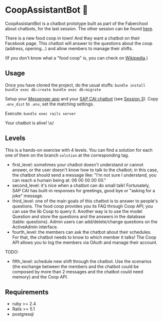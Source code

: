 CoopAssistantBot 🤖
===================

CoopAssistantBot is a chatbot prototype built as part of the Faberchool about chatbots, for the last session. The other session can be found [here](https://github.com/lcrepet/Faberschool-Chatbots).

There is a new food coop in town! And they want a chatbot on their Facebook page. This chatbot will answer to the questions about the coop (address, opening...) and allow members to manage their shifts.

(If you don't know what a "food coop" is, you can check on [Wikipedia](https://en.wikipedia.org/wiki/Food_cooperative).)


Usage
-----
Once you have cloned the project, do the usual stuffs:
``bundle install
bundle exec db:create
bundle exec db:migrate``

Setup your [Messenger
app](https://developers.facebook.com/docs/messenger-platform/getting-started/app-setup)
and your [SAP CAI chatbot](https://cai.tools.sap/) (see [Session
3](https://github.com/lcrepet/Faberschool-Chatbots/tree/master/session_3)).
Copy ``.env_dist`` to ``.env``, set the matching settings.

Execute:
``bundle exec rails server``

Your chatbot is alive! \o/


Levels
------
This is a hands-on exercise with 4 levels. You can find a solution for each
one of them on the branch ``solution`` at the corresponding tag.
* first_level: sometimes your chatbot doesn't understand or cannot answer, or
  the user doesn't know how to talk to the chatbot; in this case, the chatbot should
  send a message like: "I'm not sure I understand, you can reach a humain being
  at: 06 00 00 00 00."
* second_level: it's nice when a chatbot can do small talk! Fortunately, SAP
  CAI has built-in responses for greetings, good bye or "asking for a joke"
  message.
* third_level: one of the main goals of this chatbot is to answer to people's
  questions. The food coop provides you its FAQ through Coop API; you can use
  the lib Coop to query it.
  Another way is to use the model Question and store the questions and the
  answers in the database (table: questions). Admin users can add/delete/change
  questions on the ActiveAdmin interface.
* fourth_level: the members can ask the chatbot about their schedules. For
  that, the chatbot needs to know to which member it talks! The Coop API allows
  you to log the members via OAuth and manage their account.

TODO:
* fifth_level: schedule new shift through the chatbot. Use the scenarios (the
exchange between the members and the chatbot could be composed by more than
2 messages and the chatbot could need memory) and the Coop API.


Requirements
------------
* ruby >= 2.4
* Rails >= 5.1
* postgresql


